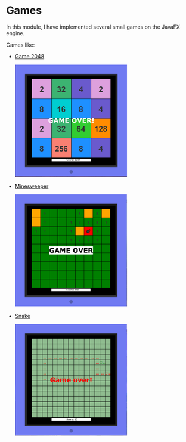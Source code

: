 # Games

In this module, I have implemented several small games on the JavaFX engine.

Games like:
- [Game 2048](https://github.com/SergUstin/JavaRushTasks/tree/master/8.Games/src/com/javarush/games/game2048)<br>

  <img src="Game2048.png" width="300">
  
- [Minesweeper](https://github.com/SergUstin/JavaRushTasks/tree/master/8.Games/src/com/javarush/games/minesweeper)<br>

  <img src="mines.png" width="300">
  
- [Snake](https://github.com/SergUstin/JavaRushTasks/tree/master/8.Games/src/com/javarush/games/snake)<br>

  <img src="snake.png" width="300">

